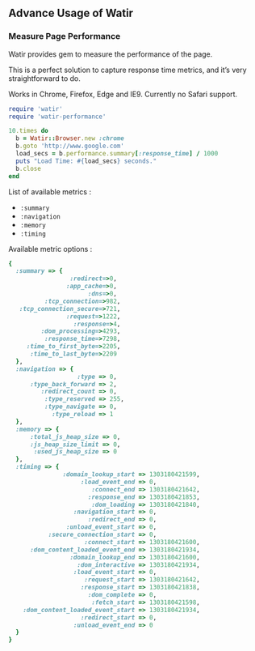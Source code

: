 ## Advance Usage of Watir

### Measure Page Performance

Watir provides gem to measure the performance of the page.

This is a perfect solution to capture response time metrics, and it’s very straightforward to do. 

Works in Chrome, Firefox, Edge and IE9. Currently no Safari support.

```ruby
require 'watir'
require 'watir-performance'

10.times do
  b = Watir::Browser.new :chrome
  b.goto 'http://www.google.com'
  load_secs = b.performance.summary[:response_time] / 1000
  puts "Load Time: #{load_secs} seconds."
  b.close
end
```

List of available metrics :

* ```:summary```
* ```:navigation```
* ```:memory```
* ```:timing```

Available metric options :

```ruby
{
  :summary => {
                 :redirect=>0,
                :app_cache=>0,
                      :dns=>0,
          :tcp_connection=>982,
   :tcp_connection_secure=>721,
                :request=>1222,
                  :response=>4,
         :dom_processing=>4293,
          :response_time=>7298,
     :time_to_first_byte=>2205,
      :time_to_last_byte=>2209
  },
  :navigation => {
                   :type => 0,
      :type_back_forward => 2,
         :redirect_count => 0,
          :type_reserved => 255,
          :type_navigate => 0,
            :type_reload => 1
  },
  :memory => {
      :total_js_heap_size => 0,
      :js_heap_size_limit => 0,
       :used_js_heap_size => 0
  },
  :timing => {
               :domain_lookup_start => 1303180421599,
                    :load_event_end => 0,
                       :connect_end => 1303180421642,
                      :response_end => 1303180421853,
                       :dom_loading => 1303180421840,
                  :navigation_start => 0,
                      :redirect_end => 0,
                :unload_event_start => 0,
           :secure_connection_start => 0,
                     :connect_start => 1303180421600,
      :dom_content_loaded_event_end => 1303180421934,
                 :domain_lookup_end => 1303180421600,
                   :dom_interactive => 1303180421934,
                  :load_event_start => 0,
                     :request_start => 1303180421642,
                    :response_start => 1303180421838,
                      :dom_complete => 0,
                       :fetch_start => 1303180421598,
    :dom_content_loaded_event_start => 1303180421934,
                    :redirect_start => 0,
                  :unload_event_end => 0
  }
}
```
